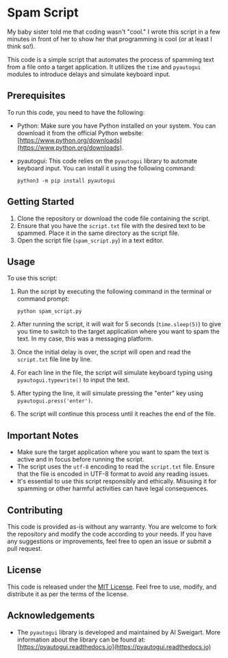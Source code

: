 # Spam Script

My baby sister told me that coding wasn't "cool." I wrote this script in a few minutes in front of her to show her that programming is cool (or at least I think so!). 

This code is a simple script that automates the process of spamming text from a file onto a target application. It utilizes the `time` and `pyautogui` modules to introduce delays and simulate keyboard input.

## Prerequisites

To run this code, you need to have the following:

- Python: Make sure you have Python installed on your system. You can download it from the official Python website: [https://www.python.org/downloads](https://www.python.org/downloads).
- pyautogui: This code relies on the `pyautogui` library to automate keyboard input. You can install it using the following command:

  ```
  python3 -m pip install pyautogui
  ```

## Getting Started

1. Clone the repository or download the code file containing the script.
2. Ensure that you have the `script.txt` file with the desired text to be spammed. Place it in the same directory as the script file.
3. Open the script file (`spam_script.py`) in a text editor.

## Usage

To use this script:

1. Run the script by executing the following command in the terminal or command prompt:

   ```
   python spam_script.py
   ```

2. After running the script, it will wait for 5 seconds (`time.sleep(5)`) to give you time to switch to the target application where you want to spam the text. In my case, this was a messaging platform.
3. Once the initial delay is over, the script will open and read the `script.txt` file line by line.
4. For each line in the file, the script will simulate keyboard typing using `pyautogui.typewrite()` to input the text.
5. After typing the line, it will simulate pressing the "enter" key using `pyautogui.press('enter')`.
6. The script will continue this process until it reaches the end of the file.

## Important Notes

- Make sure the target application where you want to spam the text is active and in focus before running the script.
- The script uses the `utf-8` encoding to read the `script.txt` file. Ensure that the file is encoded in UTF-8 format to avoid any reading issues.
- It's essential to use this script responsibly and ethically. Misusing it for spamming or other harmful activities can have legal consequences.

## Contributing

This code is provided as-is without any warranty. You are welcome to fork the repository and modify the code according to your needs. If you have any suggestions or improvements, feel free to open an issue or submit a pull request.

## License

This code is released under the [MIT License](LICENSE). Feel free to use, modify, and distribute it as per the terms of the license.

## Acknowledgements

- The `pyautogui` library is developed and maintained by Al Sweigart. More information about the library can be found at: [https://pyautogui.readthedocs.io](https://pyautogui.readthedocs.io)
